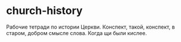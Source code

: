 # church-history
Рабочие тетради по истории Церкви.
Конспект, такой, конспект, в старом, добром смысле слова. Когда щи были кислее.
